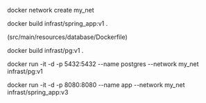  
docker network create my_net

docker build infrast/spring_app:v1 .

(src/main/resources/database/Dockerfile)

docker build infrast/pg:v1 .

docker run -it -d -p 5432:5432 --name postgres --network my_net infrast/pg:v1

docker run -it -d -p 8080:8080 --name app --network my_net infrast/spring_app:v3
